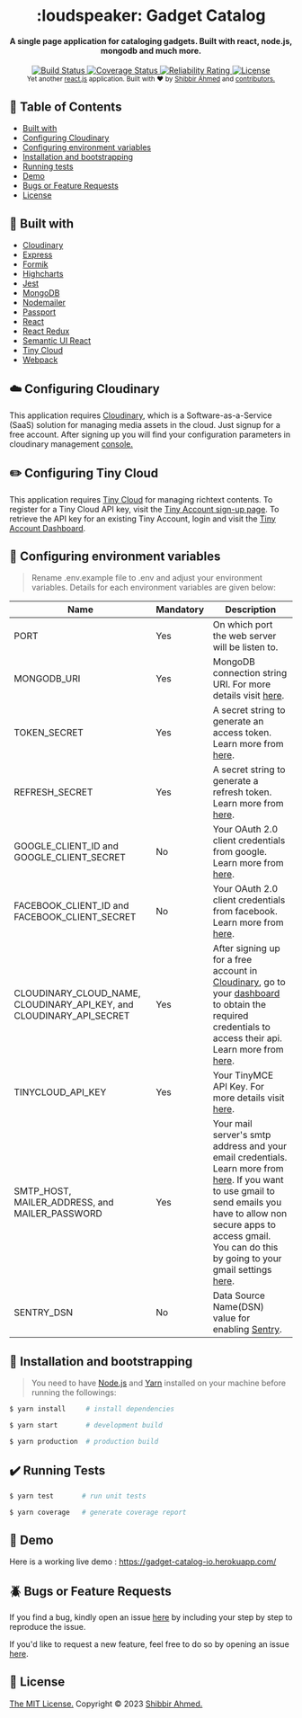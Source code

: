 <h1 align="center">
    :loudspeaker: Gadget Catalog
</h1>

<h4 align="center">A single page application for cataloging gadgets. Built with react, node.js, mongodb and much more.</h4>

<div align="center">
    <a href="https://dl.circleci.com/status-badge/redirect/gh/shibbir/gadget-catalog/tree/master">
        <img src="https://dl.circleci.com/status-badge/img/gh/shibbir/gadget-catalog/tree/master.svg?style=shield" alt="Build Status"/>
    </a>
    <a href="https://coveralls.io/github/shibbir/gadget-catalog?branch=master">
        <img src="https://coveralls.io/repos/github/shibbir/gadget-catalog/badge.svg?branch=master" alt="Coverage Status"/>
    </a>
    <a href="https://sonarcloud.io/summary/overall?id=shibbir_gadget-catalog">
        <img src="https://sonarcloud.io/api/project_badges/measure?project=shibbir_gadget-catalog&metric=reliability_rating" alt="Reliability Rating"/>
    </a>
    <a href="https://opensource.org/licenses/MIT">
        <img src="https://img.shields.io/badge/license-MIT-blue.svg" alt="License"/>
    </a>
</div>

<div align="center">
    <sub>Yet another <a href="https://reactjs.org/">react.js</a> application. Built with ❤︎ by
    <a href="https://github.com/shibbir">Shibbir Ahmed</a> and
    <a href="https://github.com/shibbir/gadget-catalog/graphs/contributors">
        contributors.
    </a>
</div>

## :bookmark: Table of Contents
- [Built with](#hammer-built-with)
- [Configuring Cloudinary](#cloud-configuring-cloudinary)
- [Configuring environment variables](#key-configuring-environment-variables)
- [Installation and bootstrapping](#rocket-installation-and-bootstrapping)
- [Running tests](#heavy_check_mark-running-tests)
- [Demo](#flashlight-demo)
- [Bugs or Feature Requests](#beetle-bugs-or-feature-requests)
- [License](#memo-License)

## :wrench: Built with
- [Cloudinary](https://cloudinary.com/)
- [Express](https://expressjs.com/)
- [Formik](https://jaredpalmer.com/formik/)
- [Highcharts](https://www.highcharts.com/)
- [Jest](https://jestjs.io/)
- [MongoDB](https://www.mongodb.com/)
- [Nodemailer](https://nodemailer.com/)
- [Passport](https://www.passportjs.org/)
- [React](https://reactjs.org/)
- [React Redux](https://react-redux.js.org/)
- [Semantic UI React](https://react.semantic-ui.com/)
- [Tiny Cloud](https://www.tiny.cloud/)
- [Webpack](https://webpack.js.org/)

## :cloud: Configuring Cloudinary
This application requires [Cloudinary](https://cloudinary.com/), which is a Software-as-a-Service (SaaS) solution for managing media assets in the cloud. Just signup for a free account. After signing up you will find your configuration parameters in cloudinary management [console.](https://cloudinary.com/console)

## :pencil2: Configuring Tiny Cloud
This application requires [Tiny Cloud](https://www.tiny.cloud/) for managing richtext contents. To register for a Tiny Cloud API key, visit the [Tiny Account sign-up page](https://www.tiny.cloud/auth/signup/). To retrieve the API key for an existing Tiny Account, login and visit the [Tiny Account Dashboard](https://www.tiny.cloud/my-account).

## :key: Configuring environment variables
> Rename .env.example file to .env and adjust your environment variables. Details for each environment variables are given below:

Name | Mandatory | Description
------------ | ------------- | -------------
PORT | Yes | On which port the web server will be listen to.
MONGODB_URI | Yes | MongoDB connection string URI. For more details visit [here](https://docs.mongodb.com/manual/reference/connection-string/).
TOKEN_SECRET | Yes | A secret string to generate an access token. Learn more from [here](https://jwt.io/introduction/).
REFRESH_SECRET | Yes | A secret string to generate a refresh token. Learn more from [here](https://jwt.io/introduction/).
GOOGLE_CLIENT_ID and GOOGLE_CLIENT_SECRET | No | Your OAuth 2.0 client credentials from google. Learn more from [here](https://developers.google.com/identity/protocols/OAuth2).
FACEBOOK_CLIENT_ID and FACEBOOK_CLIENT_SECRET | No | Your OAuth 2.0 client credentials from facebook. Learn more from [here](https://developers.facebook.com/docs/facebook-login/manually-build-a-login-flow).
CLOUDINARY_CLOUD_NAME, CLOUDINARY_API_KEY, and CLOUDINARY_API_SECRET | Yes | After signing up for a free account in [Cloudinary](https://cloudinary.com/), go to your [dashboard](https://cloudinary.com/console) to obtain the required credentials to access their api. Learn more from [here](https://cloudinary.com/documentation).
TINYCLOUD_API_KEY | Yes | Your TinyMCE API Key. For more details visit [here](https://www.tiny.cloud/docs/tinymce/6/).
SMTP_HOST, MAILER_ADDRESS, and MAILER_PASSWORD | Yes | Your mail server's smtp address and your email credentials. Learn more from [here](https://nodemailer.com/smtp/). If you want to use gmail to send emails you have to allow non secure apps to access gmail. You can do this by going to your gmail settings [here](https://myaccount.google.com/lesssecureapps).
SENTRY_DSN | No | Data Source Name(DSN) value for enabling [Sentry](https://sentry.io).

## :rocket: Installation and bootstrapping
> You need to have [Node.js](https://nodejs.org/en/) and [Yarn](https://yarnpkg.com/lang/en/) installed on your machine before running the followings:

```bash
$ yarn install     # install dependencies

$ yarn start       # development build

$ yarn production  # production build
```

## :heavy_check_mark: Running Tests
```bash
$ yarn test       # run unit tests

$ yarn coverage   # generate coverage report
```

## :flashlight: Demo
Here is a working live demo :  https://gadget-catalog-io.herokuapp.com/

## :beetle: Bugs or Feature Requests
If you find a bug, kindly open an issue [here](https://github.com/shibbir/gadget-catalog/issues/new) by including your step by step to reproduce the issue.

If you'd like to request a new feature, feel free to do so by opening an issue [here](https://github.com/shibbir/gadget-catalog/issues/new).

## :memo: License
<a href="https://opensource.org/licenses/MIT">The MIT License.</a> Copyright &copy; 2023 [Shibbir Ahmed.](https://shibbir.io/)
